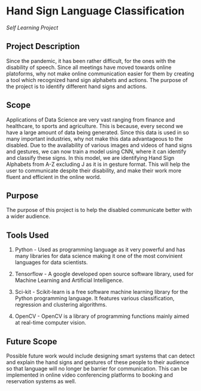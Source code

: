 # Hand Sign Language Classification

*Self Learning Project*

## Project Description
Since the pandemic, it has been rather difficult, for the ones with the disability of speech. Since all meetings have moved towards online platoforms, why not make online communication easier for them by creating a tool which recognized hand sign alphabets and actions. The purpose of the project is to identify different hand signs and actions.

## Scope
Applications of Data Science are very vast ranging from finance and healthcare, to sports and agriculture. This is because, every second we have a large amount of data being generated. Since this data is used in so many important industries, why not make this data advantageous to the disabled. Due to the availability of various images and videos of hand signs and gestures, we can now train a model using CNN, where it can identify and classify these signs. In this model, we are identifying Hand Sign Alphabets from A-Z excluding J as it is in gesture format. This will help the user to communicate despite their disability, and make their work more fluent and efficient in the online world.

## Purpose
The purpose of this project is to help the disabled communicate better with a wider audience.

## Tools Used
1. Python - Used as programming language as it very powerful and has many libraries for data science making it one of the most convinient languages for data scientists.

2. Tensorflow - A google developed open source software library, used for Machine Learning and Artificial Intelligence.

3. Sci-kit - Scikit-learn is a free software machine learning library for the Python programming language. It features various classification, regression and clustering algorithms.

4. OpenCV - OpenCV is a library of programming functions mainly aimed at real-time computer vision.

## Future Scope
Possible future work would include designing smart systems that can detect and explain the hand signs and gestures of these people to their audience so that language will no longer be barrier for communication. This can be implemented in online video conferencing platforms to booking and reservation systems as well.
